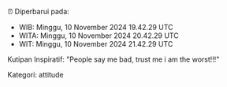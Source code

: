 ⏰ Diperbarui pada:
- WIB: Minggu, 10 November 2024 19.42.29 UTC
- WITA: Minggu, 10 November 2024 20.42.29 UTC
- WIT: Minggu, 10 November 2024 21.42.29 UTC

Kutipan Inspiratif:
"People say me bad, trust me i am the worst!!!"


Kategori: attitude

